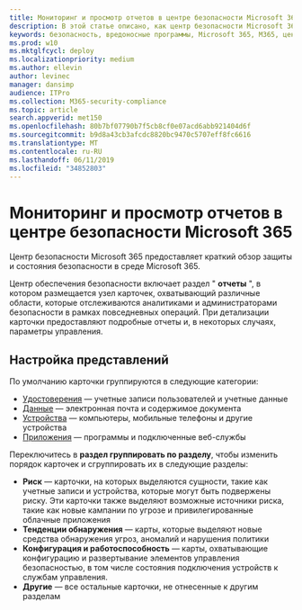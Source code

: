 ```yaml
---
title: Мониторинг и просмотр отчетов в центре безопасности Microsoft 365
description: В этой статье описано, как центр безопасности Microsoft 365 предоставляет краткий обзор защиты и состояния безопасности.
keywords: безопасность, вредоносные программы, Microsoft 365, M365, центр безопасности, монитор, отчет, состояние
ms.prod: w10
ms.mktglfcycl: deploy
ms.localizationpriority: medium
ms.author: ellevin
author: levinec
manager: dansimp
audience: ITPro
ms.collection: M365-security-compliance
ms.topic: article
search.appverid: met150
ms.openlocfilehash: 80b7bf07790b7f5cb8cf0e07acd6abb921404d6f
ms.sourcegitcommit: b9d8a43cb3afcdc8820bc9470c5707eff8fc6616
ms.translationtype: MT
ms.contentlocale: ru-RU
ms.lasthandoff: 06/11/2019
ms.locfileid: "34852803"
---
```

# <a name="monitor-and-view-reports-in-microsoft-365-security-center"></a>Мониторинг и просмотр отчетов в центре безопасности Microsoft 365

Центр безопасности Microsoft 365 предоставляет краткий обзор защиты и состояния безопасности в среде Microsoft 365.

Центр обеспечения безопасности включает раздел " **отчеты** ", в котором размещается узел карточек, охватывающий различные области, которые отслеживаются аналитиками и администраторами безопасности в рамках повседневных операций. При детализации карточки предоставляют подробные отчеты и, в некоторых случаях, параметры управления.

## <a name="customize-views"></a>Настройка представлений

По умолчанию карточки группируются в следующие категории:
  
* [Удостоверения](monitor-and-report-identities.md) — учетные записи пользователей и учетные данные
* [Данные](monitor-data.md) — электронная почта и содержимое документа
* [Устройства](monitor-devices.md) — компьютеры, мобильные телефоны и другие устройства
* [Приложения](monitor-apps.md) — программы и подключенные веб-службы

Переключитесь в **раздел группировать по разделу**, чтобы изменить порядок карточек и сгруппировать их в следующие разделы:

* **Риск** — карточки, на которых выделяются сущности, такие как учетные записи и устройства, которые могут быть подвержены риску. Эти карточки также выделяют возможные источники риска, такие как новые кампании по угрозе и привилегированные облачные приложения  
* **Тенденции обнаружения** — карты, которые выделяют новые средства обнаружения угроз, аномалий и нарушения политики
* **Конфигурация и работоспособность** — карты, охватывающие конфигурацию и развертывание элементов управления безопасностью, в том числе состояния подключения устройств к службам управления.
* **Другие** — все остальные карточки, не отнесенные к другим разделам
